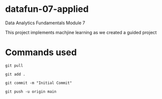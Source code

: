 # datafun-07-applied
Data Analytics Fundamentals Module 7 

This project implements machjine learning as we created a guided project
# Commands used 

```
git pull 

git add . 

git commit -m "Initial Commit" 

git push -u origin main 

```